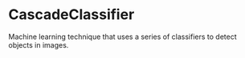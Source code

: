 # CascadeClassifier
Machine learning technique that uses a series of classifiers to detect objects in images.
